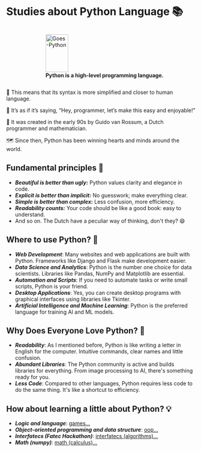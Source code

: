 # Studies about Python Language 📚

<div style="display: flex; justify-content: center; gap: 20px;">
<figure style="margin-right: 20px;">
  <img align="center" alt="Goes-Python" height="100" width="60" src="https://cdn.jsdelivr.net/gh/devicons/devicon/icons/python/python-original-wordmark.svg"  >
   <figcaption><b>Python is a high-level programming language.</b></figcaption>
</figure>
</div> 

👅  This means that its syntax is more simplified and closer to human language.
  
💬 It’s as if it’s saying, “Hey, programmer, let’s make this easy and enjoyable!”

👴 It was created in the early 90s by Guido van Rossum, a Dutch programmer and mathematician.

🗺️ Since then, Python has been winning hearts and minds around the world.

## Fundamental principles 📖

- ___Beautiful is better than ugly:___ Python values ​​clarity and elegance in code.
- ___Explicit is better than implicit:___ No guesswork; make everything clear.
- ___Simple is better than complex:___ Less confusion, more efficiency.
- ___Readability counts:___ Your code should be like a good book: easy to understand.
- And so on. The Dutch have a peculiar way of thinking, don't they? 😄

## Where to use Python? 🤔

- ___Web Development___: Many websites and web applications are built with Python. Frameworks like Django and Flask make development easier.
- ___Data Science and Analytics___: Python is the number one choice for data scientists. Libraries like Pandas, NumPy and Matplotlib are essential.
- ___Automation and Scripts___: If you need to automate tasks or write small scripts, Python is your friend.
- ___Desktop Applications___: Yes, you can create desktop programs with graphical interfaces using libraries like Tkinter.
- ___Artificial Intelligence and Machine Learning___: Python is the preferred language for training AI and ML models.

## Why Does Everyone Love Python? 💖

- ___Readability___: As I mentioned before, Python is like writing a letter in English for the computer. Intuitive commands, clear names and little confusion.
- ___Abundant Libraries___: The Python community is active and builds libraries for everything. From image processing to AI, there's something ready for you.
- ___Less Code___: Compared to other languages, Python requires less code to do the same thing. It's like a shortcut to efficiency.

## How about learning a little about Python? 💡

- ___Logic and language___: <a href="https://github.com/Goestoso/Python/tree/games" target="_blank">games...</a>
- ___Object-oriented programming and data structure___: <a href="https://github.com/Goestoso/Python/tree/oop" target="_blank">oop...</a>
- ___Interfatecs (Fatec Hackathon)___:  <a href="https://github.com/Goestoso/Python/tree/interfatecs" target="_blank">interfatecs (algorithms)...</a>
- ___Math (numpy)___:  <a href="https://github.com/Goestoso/Python/tree/math" target="_blank">math (calculus)...</a>

